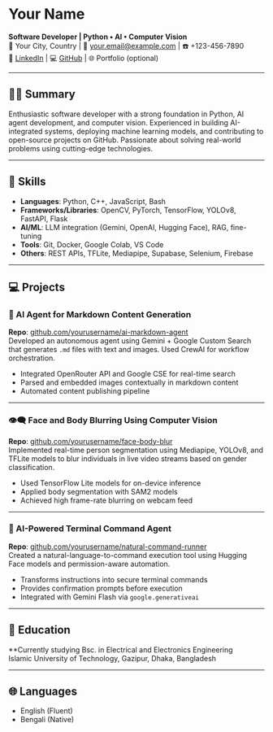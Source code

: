 # Your Name
**Software Developer | Python • AI • Computer Vision**  
📍 Your City, Country | 📧 your.email@example.com | ☎️ +123-456-7890  
💼 [LinkedIn](https://linkedin.com/in/yourprofile) | 💻 [GitHub](https://github.com/yourusername) | 🌐 Portfolio (optional)

---

## 🧑‍💻 Summary

Enthusiastic software developer with a strong foundation in Python, AI agent development, and computer vision. Experienced in building AI-integrated systems, deploying machine learning models, and contributing to open-source projects on GitHub. Passionate about solving real-world problems using cutting-edge technologies.

---

## 🔧 Skills

- **Languages**: Python, C++, JavaScript, Bash
- **Frameworks/Libraries**: OpenCV, PyTorch, TensorFlow, YOLOv8, FastAPI, Flask
- **AI/ML**: LLM integration (Gemini, OpenAI, Hugging Face), RAG, fine-tuning
- **Tools**: Git, Docker, Google Colab, VS Code
- **Others**: REST APIs, TFLite, Mediapipe, Supabase, Selenium, Firebase

---

## 💻 Projects

### 🧠 AI Agent for Markdown Content Generation
**Repo**: [github.com/yourusername/ai-markdown-agent](https://github.com/yourusername/ai-markdown-agent)  
Developed an autonomous agent using Gemini + Google Custom Search that generates `.md` files with text and images. Used CrewAI for workflow orchestration.

- Integrated OpenRouter API and Google CSE for real-time search
- Parsed and embedded images contextually in markdown content
- Automated content publishing pipeline

---

### 👁️‍🗨️ Face and Body Blurring Using Computer Vision
**Repo**: [github.com/yourusername/face-body-blur](https://github.com/yourusername/face-body-blur)  
Implemented real-time person segmentation using Mediapipe, YOLOv8, and TFLite models to blur individuals in live video streams based on gender classification.

- Used TensorFlow Lite models for on-device inference
- Applied body segmentation with SAM2 models
- Achieved high frame-rate blurring on webcam feed

---

### 🧪 AI-Powered Terminal Command Agent
**Repo**: [github.com/yourusername/natural-command-runner](https://github.com/yourusername/natural-command-runner)  
Created a natural-language-to-command execution tool using Hugging Face models and permission-aware automation.

- Transforms instructions into secure terminal commands
- Provides confirmation prompts before execution
- Integrated with Gemini Flash via `google.generativeai`

---

## 🧠 Education

**Currently studying Bsc. in Electrical and Electronics Engineering  
Islamic University of Technology, Gazipur, Dhaka, Bangladesh  


---


## 🌐 Languages

- English (Fluent)
- Bengali (Native)

